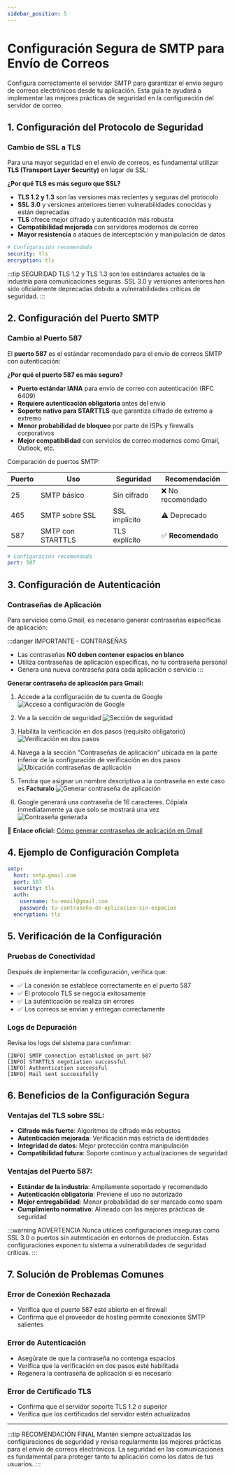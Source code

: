 ```yaml
---
sidebar_position: 5
---
```


# Configuración Segura de SMTP para Envío de Correos

Configura correctamente el servidor SMTP para garantizar el envío seguro de correos electrónicos desde tu aplicación. Esta guía te ayudará a implementar las mejores prácticas de seguridad en la configuración del servidor de correo.

## 1. Configuración del Protocolo de Seguridad

### Cambio de SSL a TLS

Para una mayor seguridad en el envío de correos, es fundamental utilizar **TLS (Transport Layer Security)** en lugar de SSL:

**¿Por qué TLS es más seguro que SSL?**

- **TLS 1.2 y 1.3** son las versiones más recientes y seguras del protocolo
- **SSL 3.0** y versiones anteriores tienen vulnerabilidades conocidas y están deprecadas
- **TLS** ofrece mejor cifrado y autenticación más robusta
- **Compatibilidad mejorada** con servidores modernos de correo
- **Mayor resistencia** a ataques de interceptación y manipulación de datos

```yaml
# Configuración recomendada
security: tls
encryption: tls
```

:::tip SEGURIDAD
TLS 1.2 y TLS 1.3 son los estándares actuales de la industria para comunicaciones seguras. SSL 3.0 y versiones anteriores han sido oficialmente deprecadas debido a vulnerabilidades críticas de seguridad.
:::

## 2. Configuración del Puerto SMTP

### Cambio al Puerto 587

El **puerto 587** es el estándar recomendado para el envío de correos SMTP con autenticación:

**¿Por qué el puerto 587 es más seguro?**

- **Puerto estándar IANA** para envío de correo con autenticación (RFC 6409)
- **Requiere autenticación obligatoria** antes del envío
- **Soporte nativo para STARTTLS** que garantiza cifrado de extremo a extremo
- **Menor probabilidad de bloqueo** por parte de ISPs y firewalls corporativos
- **Mejor compatibilidad** con servicios de correo modernos como Gmail, Outlook, etc.

Comparación de puertos SMTP:

| Puerto | Uso | Seguridad | Recomendación |
|--------|-----|-----------|---------------|
| 25 | SMTP básico | Sin cifrado | ❌ No recomendado |
| 465 | SMTP sobre SSL | SSL implícito | ⚠️ Deprecado |
| 587 | SMTP con STARTTLS | TLS explícito | ✅ **Recomendado** |

```yaml
# Configuración recomendada
port: 587
```

## 3. Configuración de Autenticación

### Contraseñas de Aplicación

Para servicios como Gmail, es necesario generar contraseñas específicas de aplicación:

:::danger IMPORTANTE - CONTRASEÑAS
- Las contraseñas **NO deben contener espacios en blanco**
- Utiliza contraseñas de aplicación específicas, no tu contraseña personal
- Genera una nueva contraseña para cada aplicación o servicio
:::

**Generar contraseña de aplicación para Gmail:**

1. Accede a la configuración de tu cuenta de Google
   ![Acceso a configuración de Google](img/configuracion-google.png)

2. Ve a la sección de seguridad
   ![Sección de seguridad](img/seccion-seguridad.png)

3. Habilita la verificación en dos pasos (requisito obligatorio)
   ![Verificación en dos pasos](img/verificacion-dos-pasos.png)

4. Navega a la sección "Contraseñas de aplicación" ubicada en la parte inferior de la configuración de verificación en dos pasos
   ![Ubicación contraseñas de aplicación](img/contraseñas-aplicacion.png)

5. Tendra que asignar un nombre descriptivo a la contraseña en este caso es **Facturalo**
   ![Generar contraseña de aplicación](img/generar-contraseña-app.png)

6. Google generará una contraseña de 16 caracteres. Cópiala inmediatamente ya que solo se mostrará una vez
   ![Contraseña generada](img/contraseña-generada.png)

📧 **Enlace oficial:** [Cómo generar contraseñas de aplicación en Gmail](https://support.google.com/mail/answer/185833?hl=es-419#)

## 4. Ejemplo de Configuración Completa

```yaml
smtp:
  host: smtp.gmail.com
  port: 587
  security: tls
  auth:
    username: tu-email@gmail.com
    password: tu-contraseña-de-aplicacion-sin-espacios
  encryption: tls
```

## 5. Verificación de la Configuración

### Pruebas de Conectividad

Después de implementar la configuración, verifica que:

- ✅ La conexión se establece correctamente en el puerto 587
- ✅ El protocolo TLS se negocia exitosamente
- ✅ La autenticación se realiza sin errores
- ✅ Los correos se envían y entregan correctamente

### Logs de Depuración

Revisa los logs del sistema para confirmar:

```log
[INFO] SMTP connection established on port 587
[INFO] STARTTLS negotiation successful
[INFO] Authentication successful
[INFO] Mail sent successfully
```

## 6. Beneficios de la Configuración Segura

### Ventajas del TLS sobre SSL:

- **Cifrado más fuerte**: Algoritmos de cifrado más robustos
- **Autenticación mejorada**: Verificación más estricta de identidades
- **Integridad de datos**: Mejor protección contra manipulación
- **Compatibilidad futura**: Soporte continuo y actualizaciones de seguridad

### Ventajas del Puerto 587:

- **Estándar de la industria**: Ampliamente soportado y recomendado
- **Autenticación obligatoria**: Previene el uso no autorizado
- **Mejor entregabilidad**: Menor probabilidad de ser marcado como spam
- **Cumplimiento normativo**: Alineado con las mejores prácticas de seguridad

:::warning ADVERTENCIA
Nunca utilices configuraciones inseguras como SSL 3.0 o puertos sin autenticación en entornos de producción. Estas configuraciones exponen tu sistema a vulnerabilidades de seguridad críticas.
:::

## 7. Solución de Problemas Comunes

### Error de Conexión Rechazada
- Verifica que el puerto 587 esté abierto en el firewall
- Confirma que el proveedor de hosting permite conexiones SMTP salientes

### Error de Autenticación
- Asegúrate de que la contraseña no contenga espacios
- Verifica que la verificación en dos pasos esté habilitada
- Regenera la contraseña de aplicación si es necesario

### Error de Certificado TLS
- Confirma que el servidor soporte TLS 1.2 o superior
- Verifica que los certificados del servidor estén actualizados

---

:::tip RECOMENDACIÓN FINAL
Mantén siempre actualizadas las configuraciones de seguridad y revisa regularmente las mejores prácticas para el envío de correos electrónicos. La seguridad en las comunicaciones es fundamental para proteger tanto tu aplicación como los datos de tus usuarios.
:::